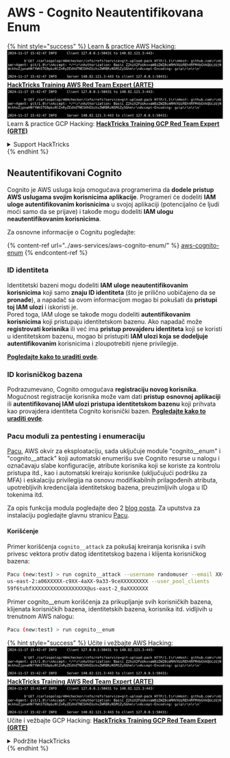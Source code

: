 # AWS - Cognito Neautentifikovana Enum

{% hint style="success" %}
Learn & practice AWS Hacking:<img src="../../../.gitbook/assets/image (1).png" alt="" data-size="line">[**HackTricks Training AWS Red Team Expert (ARTE)**](https://training.hacktricks.xyz/courses/arte)<img src="../../../.gitbook/assets/image (1).png" alt="" data-size="line">\
Learn & practice GCP Hacking: <img src="../../../.gitbook/assets/image (2).png" alt="" data-size="line">[**HackTricks Training GCP Red Team Expert (GRTE)**<img src="../../../.gitbook/assets/image (2).png" alt="" data-size="line">](https://training.hacktricks.xyz/courses/grte)

<details>

<summary>Support HackTricks</summary>

* Check the [**subscription plans**](https://github.com/sponsors/carlospolop)!
* **Join the** 💬 [**Discord group**](https://discord.gg/hRep4RUj7f) or the [**telegram group**](https://t.me/peass) or **follow** us on **Twitter** 🐦 [**@hacktricks\_live**](https://twitter.com/hacktricks\_live)**.**
* **Share hacking tricks by submitting PRs to the** [**HackTricks**](https://github.com/carlospolop/hacktricks) and [**HackTricks Cloud**](https://github.com/carlospolop/hacktricks-cloud) github repos.

</details>
{% endhint %}

## Neautentifikovani Cognito

Cognito je AWS usluga koja omogućava programerima da **dodele pristup AWS uslugama svojim korisnicima aplikacije**. Programeri će dodeliti **IAM uloge autentifikovanim korisnicima** u svojoj aplikaciji (potencijalno će ljudi moći samo da se prijave) i takođe mogu dodeliti **IAM ulogu neautentifikovanim korisnicima**.

Za osnovne informacije o Cognitu pogledajte:

{% content-ref url="../aws-services/aws-cognito-enum/" %}
[aws-cognito-enum](../aws-services/aws-cognito-enum/)
{% endcontent-ref %}

### ID identiteta

Identitetski bazeni mogu dodeliti **IAM uloge neautentifikovanim korisnicima** koji samo **znaju ID identiteta** (što je prilično uobičajeno da se **pronađe**), a napadač sa ovom informacijom mogao bi pokušati da **pristupi toj IAM ulozi** i iskoristi je.\
Pored toga, IAM uloge se takođe mogu dodeliti **autentifikovanim korisnicima** koji pristupaju identitetskom bazenu. Ako napadač može **registrovati korisnika** ili već ima **pristup provajderu identiteta** koji se koristi u identitetskom bazenu, mogao bi pristupiti **IAM ulozi koja se dodeljuje autentifikovanim** korisnicima i zloupotrebiti njene privilegije.

[**Pogledajte kako to uraditi ovde**](../aws-services/aws-cognito-enum/cognito-identity-pools.md).

### ID korisničkog bazena

Podrazumevano, Cognito omogućava **registraciju novog korisnika**. Mogućnost registracije korisnika može vam dati **pristup** **osnovnoj aplikaciji** ili **autentifikovanoj IAM ulozi pristupa identitetskom bazenu** koji prihvata kao provajdera identiteta Cognito korisnički bazen. [**Pogledajte kako to uraditi ovde**](../aws-services/aws-cognito-enum/cognito-user-pools.md#registration).

### Pacu moduli za pentesting i enumeraciju

[Pacu](https://github.com/RhinoSecurityLabs/pacu), AWS okvir za eksploataciju, sada uključuje module "cognito\_\_enum" i "cognito\_\_attack" koji automatski enumerišu sve Cognito resurse u nalogu i označavaju slabe konfiguracije, atribute korisnika koji se koriste za kontrolu pristupa itd., kao i automatski kreiraju korisnike (uključujući podršku za MFA) i eskalaciju privilegija na osnovu modifikabilnih prilagođenih atributa, upotrebljivih kredencijala identitetskog bazena, preuzimljivih uloga u ID tokenima itd.

Za opis funkcija modula pogledajte deo 2 [blog posta](https://rhinosecuritylabs.com/aws/attacking-aws-cognito-with-pacu-p2). Za uputstva za instalaciju pogledajte glavnu stranicu [Pacu](https://github.com/RhinoSecurityLabs/pacu).

#### Korišćenje

Primer korišćenja `cognito__attack` za pokušaj kreiranja korisnika i svih privesc vektora protiv datog identitetskog bazena i klijenta korisničkog bazena:
```bash
Pacu (new:test) > run cognito__attack --username randomuser --email XX+sdfs2@gmail.com --identity_pools
us-east-2:a06XXXXX-c9XX-4aXX-9a33-9ceXXXXXXXXX --user_pool_clients
59f6tuhfXXXXXXXXXXXXXXXXXX@us-east-2_0aXXXXXXX
```
Primer cognito\_\_enum korišćenja za prikupljanje svih korisničkih bazena, klijenata korisničkih bazena, identitetskih bazena, korisnika itd. vidljivih u trenutnom AWS nalogu:
```bash
Pacu (new:test) > run cognito__enum
```
{% hint style="success" %}
Učite i vežbajte AWS Hacking:<img src="../../../.gitbook/assets/image (1).png" alt="" data-size="line">[**HackTricks Training AWS Red Team Expert (ARTE)**](https://training.hacktricks.xyz/courses/arte)<img src="../../../.gitbook/assets/image (1).png" alt="" data-size="line">\
Učite i vežbajte GCP Hacking: <img src="../../../.gitbook/assets/image (2).png" alt="" data-size="line">[**HackTricks Training GCP Red Team Expert (GRTE)**<img src="../../../.gitbook/assets/image (2).png" alt="" data-size="line">](https://training.hacktricks.xyz/courses/grte)

<details>

<summary>Podržite HackTricks</summary>

* Proverite [**planove pretplate**](https://github.com/sponsors/carlospolop)!
* **Pridružite se** 💬 [**Discord grupi**](https://discord.gg/hRep4RUj7f) ili [**telegram grupi**](https://t.me/peass) ili **pratite** nas na **Twitteru** 🐦 [**@hacktricks\_live**](https://twitter.com/hacktricks\_live)**.**
* **Podelite hakerske trikove slanjem PR-ova na** [**HackTricks**](https://github.com/carlospolop/hacktricks) i [**HackTricks Cloud**](https://github.com/carlospolop/hacktricks-cloud) github repozitorijume.

</details>
{% endhint %}
